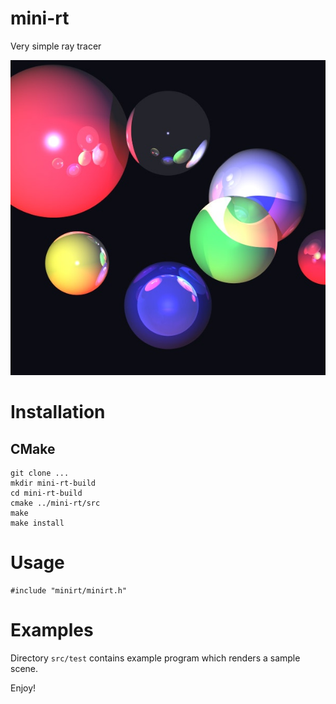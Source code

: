# mini-rt
Very simple ray tracer

![raytracing result](doc/raytracing.jpg)

# Installation

## CMake

```
git clone ...
mkdir mini-rt-build
cd mini-rt-build
cmake ../mini-rt/src
make 
make install
```

# Usage

```
#include "minirt/minirt.h"
```

# Examples

Directory `src/test` contains example program which renders a sample scene.

Enjoy!
